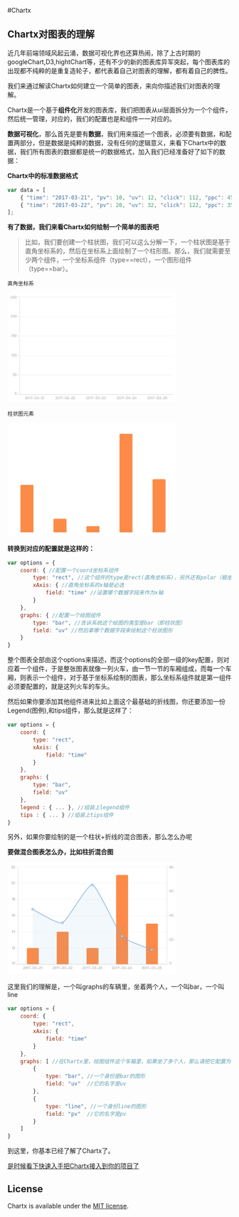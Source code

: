 #Chartx 

## Chartx对图表的理解

近几年前端领域风起云涌，数据可视化界也还算热闹，除了上古时期的googleChart,D3,hightChart等，还有不少的新的图表库异军突起，每个图表库的出现都不纯粹的是重复造轮子，都代表着自己对图表的理解，都有着自己的脾性。

我们来通过解读Chartx如何建立一个简单的图表，来向你描述我们对图表的理解。

Chartx是一个基于**组件化**开发的图表库，我们把图表从ui层面拆分为一个个组件，然后统一管理，对应的，我们的配置也是和组件一一对应的。

**数据可视化**，那么首先是要有**数据**，我们用来描述一个图表，必须要有数据，和配置两部分，但是数据是纯粹的数据，没有任何的逻辑意义，来看下Chartx中的数据，我们所有图表的数据都是统一的数据格式，加入我们已经准备好了如下的数据：

**Chartx中的标准数据格式**

```javascript
var data = [
    { "time": "2017-03-21", "pv": 10, "uv": 12, "click": 112, "ppc": 45 },
    { "time": "2017-03-22", "pv": 20, "uv": 32, "click": 122, "ppc": 35 }
];
```

**有了数据，我们来看Chartx如何绘制一个简单的图表吧**

>  比如，我们要创建一个柱状图，我们可以这么分解一下，一个柱状图是基于直角坐标系的，然后在坐标系上面绘制了一个柱形图。那么，我们就需要至少两个组件，一个坐标系组件（type==rect），一个图形组件（type==bar）。

`直角坐标系`

<img src="./assets/coord.jpg" style='width:380px;'>

`柱状图元素`

<img src="./assets/graphs_bar.jpg" style="width:380px;">

**转换到对应的配置就是这样的：**

```javascript
var options = {
    coord: { //配置一个coord坐标系组件
        type: "rect", //这个组件的type是rect(直角坐标系)，另外还有polar（极坐标）可选
        xAxis: { //直角坐标系的x轴是必选
            field: "time" //设置哪个数据字段来作为x轴
        }
    },
    graphs: { //配置一个绘图组件
        type: "bar", //告诉系统这个绘图的类型是bar（即柱状图）
        field: "uv" //然后拿哪个数据字段来绘制这个柱状图形
    }
}
```

整个图表全部由这个options来描述，而这个options的全部一级的key配置，则对应着一个组件，于是整张图表就像一列火车，由一节一节的车厢组成，而每一个车厢，则表示一个组件，对于基于坐标系绘制的图表，那么坐标系组件就是第一组件必须要配置的，就是这列火车的车头。

然后如果你要添加其他组件进来比如上面这个最基础的折线图，你还要添加一份Legend(图例),和tips组件，那么就是这样了：

```javascript
var options = {
    coord: { 
        type: "rect", 
        xAxis: { 
            field: "time" 
        }
    },
    graphs: { 
        type: "bar", 
        field: "uv" 
    },
    legend : { ... }, //组装上legend组件
    tips : { ... } //组装上tips组件
}
```

另外，如果你要绘制的是一个柱状+折线的混合图表，那么怎么办呢

**要做混合图表怎么办，比如柱折混合图**

<img src="./assets/graphs_bar_line.jpg" style="width:380px;">

这里我们的理解是，一个叫graphs的车辆里，坐着两个人，一个叫bar，一个叫line

```javascript
var options = {
    coord: { 
        type: "rect", 
        xAxis: { 
            field: "time" 
        }
    },
    graphs: [ //在Chartx里，绘图组件这个车箱里，如果坐了多个人，那么请把它配置为一个数组[]
        { 
            type: "bar", //一个身份是bar的图形
            field: "uv"  //它的名字是uv
        },
        { 
            type: "line", //一个身份line的图形
            field: "pv"  //它的名字是pv
        }
    ]
}
```

到这里，你基本已经了解了Chartx了。

[是时候看下快速入手把Chartx接入到你的项目了](./start.html)

## License

Chartx is available under the <a href="http://opensource.org/licenses/MIT" target="_blank">MIT license</a>.